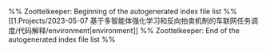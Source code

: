 %% Zoottelkeeper: Beginning of the autogenerated index file list  %%
 [[1.Projects/2023-05-07 基于多智能体强化学习和反向拍卖机制的车联网任务调度/代码解释/environment|environment]]
%% Zoottelkeeper: End of the autogenerated index file list  %%

